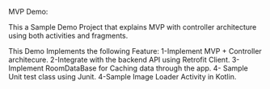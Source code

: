 MVP Demo:

This a Sample Demo Project that explains MVP with controller architecture using
both activities and fragments.

This Demo Implements the following Feature: 
	1-Implement MVP + Controller architecure. 
	2-Integrate with the backend API using Retrofit Client. 
	3-Implement RoomDataBase for Caching data through the app. 4- Sample Unit test class using Junit.
	4-Sample Image Loader Activity in Kotlin.
